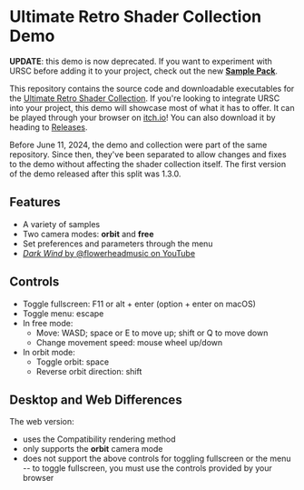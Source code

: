 # Ultimate Retro Shader Collection Demo

**UPDATE**: this demo is now deprecated. If you want to experiment with URSC before adding it to your project, check out the new [**Sample Pack**](https://github.com/Zorochase/ultimate-retro-shader-collection/releases/tag/1.4.0).

This repository contains the source code and downloadable executables for the [Ultimate Retro Shader Collection](https://github.com/Zorochase/ultimate-retro-shader-collection). If you're looking to integrate URSC into your project, this demo will showcase most of what it has to offer. It can be played through your browser on [itch.io](https://zorochase.itch.io/ultimate-retro-shader-collection-for-godot)! You can also download it by heading to [Releases](https://github.com/Zorochase/ultimate-retro-shader-collection-demo/releases).

Before June 11, 2024, the demo and collection were part of the same repository. Since then, they've been separated to allow changes and fixes to the demo without affecting the shader collection itself. The first version of the demo released after this split was 1.3.0.

## Features

- A variety of samples
- Two camera modes: **orbit** and **free**
- Set preferences and parameters through the menu
- [*Dark Wind* by @flowerheadmusic on YouTube](https://www.youtube.com/@flowerheadmusic/videos)

## Controls

- Toggle fullscreen: F11 or alt + enter (option + enter on macOS)
- Toggle menu: escape
- In free mode:
  - Move: WASD; space or E to move up; shift or Q to move down
  - Change movement speed: mouse wheel up/down
- In orbit mode:
  - Toggle orbit: space
  - Reverse orbit direction: shift

## Desktop and Web Differences

The web version:
- uses the Compatibility rendering method
- only supports the **orbit** camera mode
- does not support the above controls for toggling fullscreen or the menu -- to toggle fullscreen, you must use the controls provided by your browser
